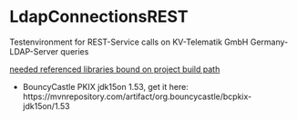 # LdapConnectionsREST
Testenvironment for REST-Service calls on KV-Telematik GmbH Germany- LDAP-Server queries

<u>needed referenced libraries bound on project build path</u>
<ul>
  <li>BouncyCastle PKIX jdk15on 1.53, get it here: https://mvnrepository.com/artifact/org.bouncycastle/bcpkix-jdk15on/1.53 </li>
</ul>
